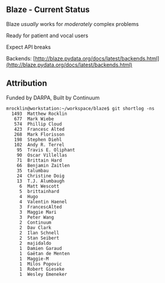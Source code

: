 ## Blaze - Current Status

Blaze *usually* works for *moderately* complex problems

Ready for patient and vocal users

Expect API breaks

Backends:
[http://blaze.pydata.org/docs/latest/backends.html](http://blaze.pydata.org/docs/latest/backends.html)


## Attribution

Funded by DARPA, Built by Continuum

    mrocklin@workstation:~/workspace/blaze$ git shortlog -ns
      1493  Matthew Rocklin
       677  Mark Wiebe
       574  Phillip Cloud
       423  Francesc Alted
       268  Mark Florisson
       198  Stephen Diehl
       102  Andy R. Terrel
        95  Travis E. Oliphant
        90  Oscar Villellas
        71  Brittain Hard
        66  Benjamin Zaitlen
        35  talumbau
        24  Christine Doig
        13  T.J. Alumbaugh
         6  Matt Wescott
         5  brittainhard
         4  Hugo
         4  Valentin Haenel
         3  FrancescAlted
         3  Maggie Mari
         3  Peter Wang
         2  Continuum
         2  Dav Clark
         2  Ilan Schnell
         2  Stan Seibert
         2  majidaldo
         1  Damien Garaud
         1  Gaëtan de Menten
         1  Maggie-M
         1  Milos Popovic
         1  Robert Gieseke
         1  Wesley Emeneker


